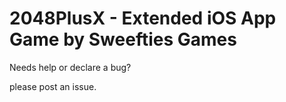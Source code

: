 2048PlusX - Extended
iOS App Game by Sweefties Games
==============================
Needs help or declare a bug?

please post an issue.

